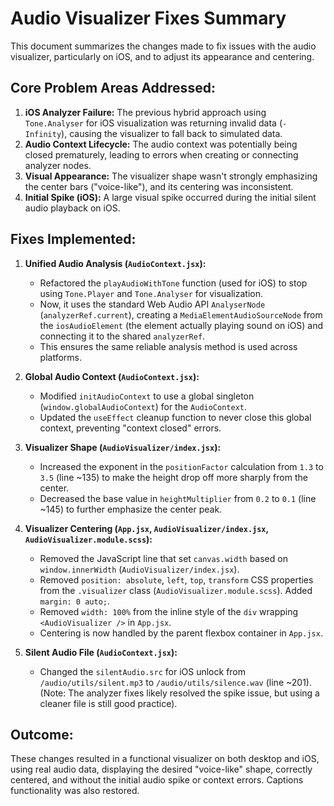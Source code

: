# Audio Visualizer Fixes Summary

This document summarizes the changes made to fix issues with the audio visualizer, particularly on iOS, and to adjust its appearance and centering.

## Core Problem Areas Addressed:

1.  **iOS Analyzer Failure:** The previous hybrid approach using `Tone.Analyser` for iOS visualization was returning invalid data (`-Infinity`), causing the visualizer to fall back to simulated data.
2.  **Audio Context Lifecycle:** The audio context was potentially being closed prematurely, leading to errors when creating or connecting analyzer nodes.
3.  **Visual Appearance:** The visualizer shape wasn't strongly emphasizing the center bars ("voice-like"), and its centering was inconsistent.
4.  **Initial Spike (iOS):** A large visual spike occurred during the initial silent audio playback on iOS.

## Fixes Implemented:

1.  **Unified Audio Analysis (`AudioContext.jsx`):**
    *   Refactored the `playAudioWithTone` function (used for iOS) to stop using `Tone.Player` and `Tone.Analyser` for visualization.
    *   Now, it uses the standard Web Audio API `AnalyserNode` (`analyzerRef.current`), creating a `MediaElementAudioSourceNode` from the `iosAudioElement` (the element actually playing sound on iOS) and connecting it to the shared `analyzerRef`.
    *   This ensures the same reliable analysis method is used across platforms.

2.  **Global Audio Context (`AudioContext.jsx`):**
    *   Modified `initAudioContext` to use a global singleton (`window.globalAudioContext`) for the `AudioContext`.
    *   Updated the `useEffect` cleanup function to never close this global context, preventing "context closed" errors.

3.  **Visualizer Shape (`AudioVisualizer/index.jsx`):**
    *   Increased the exponent in the `positionFactor` calculation from `1.3` to `3.5` (line ~135) to make the height drop off more sharply from the center.
    *   Decreased the base value in `heightMultiplier` from `0.2` to `0.1` (line ~145) to further emphasize the center peak.

4.  **Visualizer Centering (`App.jsx`, `AudioVisualizer/index.jsx`, `AudioVisualizer.module.scss`):**
    *   Removed the JavaScript line that set `canvas.width` based on `window.innerWidth` (`AudioVisualizer/index.jsx`).
    *   Removed `position: absolute`, `left`, `top`, `transform` CSS properties from the `.visualizer` class (`AudioVisualizer.module.scss`). Added `margin: 0 auto;`.
    *   Removed `width: 100%` from the inline style of the `div` wrapping `<AudioVisualizer />` in `App.jsx`.
    *   Centering is now handled by the parent flexbox container in `App.jsx`.

5.  **Silent Audio File (`AudioContext.jsx`):**
    *   Changed the `silentAudio.src` for iOS unlock from `/audio/utils/silent.mp3` to `/audio/utils/silence.wav` (line ~201). (Note: The analyzer fixes likely resolved the spike issue, but using a cleaner file is still good practice).

## Outcome:

These changes resulted in a functional visualizer on both desktop and iOS, using real audio data, displaying the desired "voice-like" shape, correctly centered, and without the initial audio spike or context errors. Captions functionality was also restored.